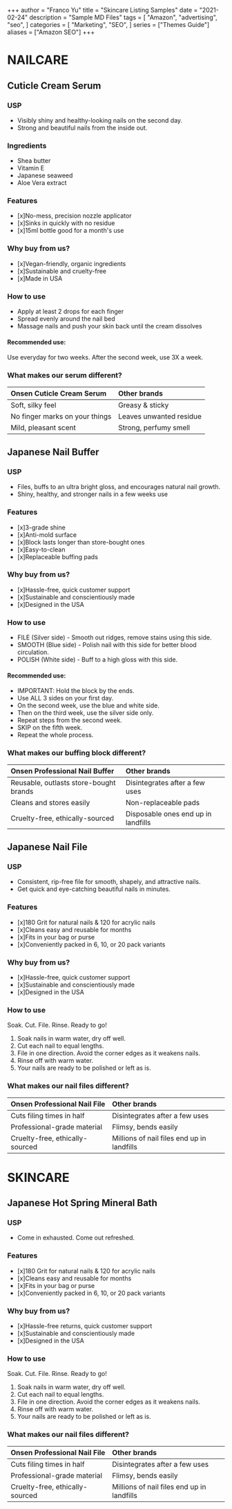 +++
author = "Franco Yu"
title = "Skincare Listing Samples"
date = "2021-02-24"
description = "Sample MD Files"
tags = [
    "Amazon",
    "advertising",
    "seo",
]
categories = [
    "Marketing",
    "SEO",
]
series = ["Themes Guide"]
aliases = ["Amazon SEO"]
+++
# NAILCARE
## Cuticle Cream Serum
### USP
+ Visibly shiny and healthy-looking nails on the second day.  
+ Strong and beautiful nails from the inside out.

### Ingredients
+ Shea butter
+ Vitamin E
+ Japanese seaweed
+ Aloe Vera extract

### Features
- [x]No-mess, precision nozzle applicator
- [x]Sinks in quickly with no residue
- [x]15ml bottle good for a month's use

### Why buy from us?    

- [x]Vegan-friendly, organic ingredients    
- [x]Sustainable and cruelty-free
- [x]Made in USA


### How to use   

+ Apply at least 2 drops for each finger
+ Spread evenly around the nail bed
+ Massage nails and push your skin back until the cream dissolves

#### Recommended use:  
Use everyday for two weeks. After the second week, use 3X a week.

### What makes our serum different?   

| Onsen Cuticle Cream Serum      | Other brands            |
| :----------------------------- | :---------------------- |
| Soft, silky feel               | Greasy & sticky         |
| No finger marks on your things | Leaves unwanted residue |
| Mild, pleasant scent           | Strong, perfumy smell   |


## Japanese Nail Buffer
### USP
+ Files, buffs to an ultra bright gloss, and encourages natural nail growth.
+ Shiny, healthy, and stronger nails in a few weeks use

### Features
- [x]3-grade shine
- [x]Anti-mold surface
- [x]Block lasts longer than store-bought ones
- [x]Easy-to-clean
- [x]Replaceable buffing pads

### Why buy from us?   

- [x]Hassle-free, quick customer support    
- [x]Sustainable and conscientiously made
- [x]Designed in the USA


### How to use    

+ FILE (Silver side) - Smooth out ridges, remove stains using this side.
+ SMOOTH (Blue side) - Polish nail with this side for better blood circulation.
+ POLISH (White side) - Buff to a high gloss with this side.

#### Recommended use:
+ IMPORTANT: Hold the block by the ends.
+ Use ALL 3 sides on your first day.
+ On the second week, use the blue and white side.
+ Then on the third week, use the silver side only.
+ Repeat steps from the second week.
+ SKIP on the fifth week.
+ Repeat the whole process.

### What makes our buffing block different?    

| Onsen Professional Nail Buffer          | Other brands                       |
| :-------------------------------------- | :--------------------------------- |
| Reusable, outlasts store-bought brands  | Disintegrates after a few uses     |
| Cleans and stores easily                | Non-replaceable pads               |
| Cruelty-free, ethically-sourced         | Disposable ones end up in landfills|

## Japanese Nail File
### USP
+ Consistent, rip-free file for smooth, shapely, and attractive nails.
+ Get quick and eye-catching beautiful nails in minutes.

### Features
- [x]180 Grit for natural nails & 120 for acrylic nails
- [x]Cleans easy and reusable for months
- [x]Fits in your bag or purse
- [x]Conveniently packed in 6, 10, or 20 pack variants

### Why buy from us?

- [x]Hassle-free, quick customer support    
- [x]Sustainable and conscientiously made
- [x]Designed in the USA


### How to use    
Soak. Cut. File. Rinse. Ready to go!

1. Soak nails in warm water, dry off well.
2. Cut each nail to equal lengths.
3. File in one direction. Avoid the corner edges as it weakens nails.
4. Rinse off with warm water.
5. Your nails are ready to be polished or left as is.

### What makes our nail files different?

| Onsen Professional Nail File    | Other brands                               |
| :------------------------------ | :----------------------------------------- |
| Cuts filing times in half       | Disintegrates after a few uses             |
| Professional-grade material     | Flimsy, bends easily                       |
| Cruelty-free, ethically-sourced | Millions of nail files end up in landfills |


# SKINCARE
## Japanese Hot Spring Mineral Bath
### USP
+ Come in exhausted. Come out refreshed.

### Features
- [x]180 Grit for natural nails & 120 for acrylic nails
- [x]Cleans easy and reusable for months
- [x]Fits in your bag or purse
- [x]Conveniently packed in 6, 10, or 20 pack variants

### Why buy from us?    

- [x]Hassle-free returns, quick customer support    
- [x]Sustainable and conscientiously made
- [x]Designed in the USA

### How to use   
Soak. Cut. File. Rinse. Ready to go!

1. Soak nails in warm water, dry off well.
2. Cut each nail to equal lengths.
3. File in one direction. Avoid the corner edges as it weakens nails.
4. Rinse off with warm water.
5. Your nails are ready to be polished or left as is.

### What makes our nail files different?  

| Onsen Professional Nail File    | Other brands                               |
| :------------------------------ | :----------------------------------------- |
| Cuts filing times in half       | Disintegrates after a few uses             |
| Professional-grade material     | Flimsy, bends easily                       |
| Cruelty-free, ethically-sourced | Millions of nail files end up in landfills |
